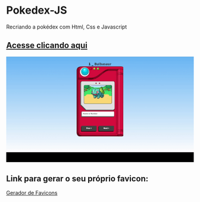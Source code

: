 # Pokedex-JS
Recriando a pokédex com Html, Css e Javascript

## <a href="https://francienevaz.github.io//Pokedex-JS">Acesse clicando aqui</a>

<p>
<img src="/img/ezgif.com-video-to-gif.gif">  
</p>

## Link para gerar o seu próprio favicon:

<a href="https://www.websiteplanet.com/pt-br/webtools/favicon-generator/">Gerador de Favicons</a>

